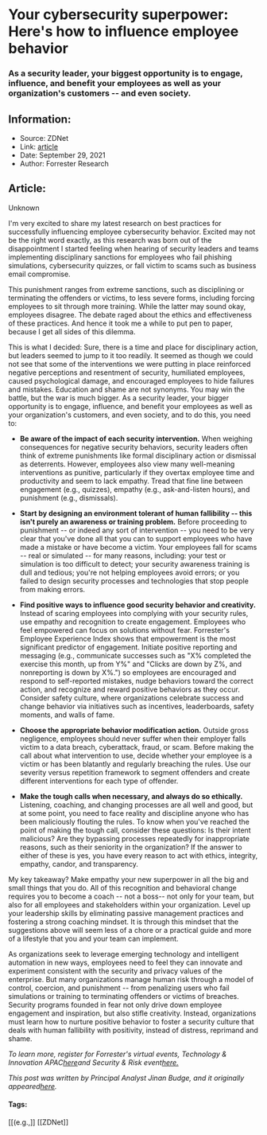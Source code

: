 # Your cybersecurity superpower: Here's how to influence employee behavior
### As a security leader, your biggest opportunity is to engage, influence, and benefit your employees as well as your organization's customers -- and even society.

## Information:
+ Source: ZDNet
+ Link: [article](https://www.zdnet.com/article/your-cybersecurity-superpower-heres-how-to-influence-employee-behavior/)
+ Date: September 29, 2021
+ Author: Forrester Research


## Article:
Unknown

I'm very excited to share my latest research on best practices for successfully influencing employee cybersecurity behavior. Excited may not be the right word exactly, as this research was born out of the disappointment I started feeling when hearing of security leaders and teams implementing disciplinary sanctions for employees who fail phishing simulations, cybersecurity quizzes, or fall victim to scams such as business email compromise. 


This punishment ranges from extreme sanctions, such as disciplining or terminating the offenders or victims, to less severe forms, including forcing employees to sit through more training. While the latter may sound okay, employees disagree. The debate raged about the ethics and effectiveness of these practices. And hence it took me a while to put pen to paper, because I get all sides of this dilemma. 

This is what I decided: Sure, there is a time and place for disciplinary action, but leaders seemed to jump to it too readily. It seemed as though we could not see that some of the interventions we were putting in place reinforced negative perceptions and resentment of security, humiliated employees, caused psychological damage, and encouraged employees to hide failures and mistakes. Education and shame are not synonyms. You may win the battle, but the war is much bigger. As a security leader, your bigger opportunity is to engage, influence, and benefit your employees as well as your organization's customers, and even society, and to do this, you need to: 

* **Be aware of the impact of each security intervention.** When weighing consequences for negative security behaviors, security leaders often think of extreme punishments like formal disciplinary action or dismissal as deterrents. However, employees also view many well-meaning interventions as punitive, particularly if they overtax employee time and productivity and seem to lack empathy. Tread that fine line between engagement (e.g., quizzes), empathy (e.g., ask-and-listen hours), and punishment (e.g., dismissals). 


* **Start by designing an environment tolerant of human fallibility -- this isn't purely an awareness or training problem.** Before proceeding to punishment -- or indeed any sort of intervention -- you need to be very clear that you've done all that you can to support employees who have made a mistake or have become a victim. Your employees fall for scams -- real or simulated -- for many reasons, including: your test or simulation is too difficult to detect; your security awareness training is dull and tedious; you're not helping employees avoid errors; or you failed to design security processes and technologies that stop people from making errors. 


* **Find positive ways to influence good security behavior and creativity.** Instead of scaring employees into complying with your security rules, use empathy and recognition to create engagement. Employees who feel empowered can focus on solutions without fear. Forrester's Employee Experience Index shows that empowerment is the most significant predictor of engagement. Initiate positive reporting and messaging (e.g., communicate successes such as "X% completed the exercise this month, up from Y%" and "Clicks are down by Z%, and nonreporting is down by X%.") so employees are encouraged and respond to self-reported mistakes, nudge behaviors toward the correct action, and recognize and reward positive behaviors as they occur. Consider safety culture, where organizations celebrate success and change behavior via initiatives such as incentives, leaderboards, safety moments, and walls of fame. 


* **Choose the appropriate behavior modification action.** Outside gross negligence, employees should never suffer when their employer falls victim to a data breach, cyberattack, fraud, or scam. Before making the call about what intervention to use, decide whether your employee is a victim or has been blatantly and regularly breaching the rules. Use our severity versus repetition framework to segment offenders and create different interventions for each type of offender. 


* **Make the tough calls when necessary, and always do so ethically.** Listening, coaching, and changing processes are all well and good, but at some point, you need to face reality and discipline anyone who has been maliciously flouting the rules. To know when you've reached the point of making the tough call, consider these questions: Is their intent malicious? Are they bypassing processes repeatedly for inappropriate reasons, such as their seniority in the organization? If the answer to either of these is yes, you have every reason to act with ethics, integrity, empathy, candor, and transparency. 



My key takeaway? Make empathy your new superpower in all the big and small things that you do. All of this recognition and behavioral change requires you to become a coach -- not a boss-- not only for your team, but also for all employees and stakeholders within your organization. Level up your leadership skills by eliminating passive management practices and fostering a strong coaching mindset. It is through this mindset that the suggestions above will seem less of a chore or a practical guide and more of a lifestyle that you and your team can implement. 

As organizations seek to leverage emerging technology and intelligent automation in new ways, employees need to feel they can innovate and experiment consistent with the security and privacy values of the enterprise. But many organizations manage human risk through a model of control, coercion, and punishment -- from penalizing users who fail simulations or training to terminating offenders or victims of breaches. Security programs founded in fear not only drive down employee engagement and inspiration, but also stifle creativity. Instead, organizations must learn how to nurture positive behavior to foster a security culture that deals with human fallibility with positivity, instead of distress, reprimand and shame. 

*To learn more, register for Forrester's virtual events, Technology & Innovation APAC*[*here*](https://www.forrester.com/event/technology-innovation-apac/?utm_source=zdnet&utm_medium=pr&utm_campaign=ti21apac)*and Security & Risk event*[*here.*](https://www.forrester.com/event/security-risk/?utm_source=zdnet&utm_medium=pr&utm_campaign=sr21na)

*This post was written by Principal Analyst Jinan Budge, and it originally appeared*[*here*](https://www.forrester.com/blogs/promoting-responsibility-compliance-and-good-judgment-without-fear-shame-or-acrimony/?utm_source=zdnet&utm_medium=pr&utm_campaign=sr)*.*










#### Tags:
[[(e.g.,]] [[ZDNet]]
